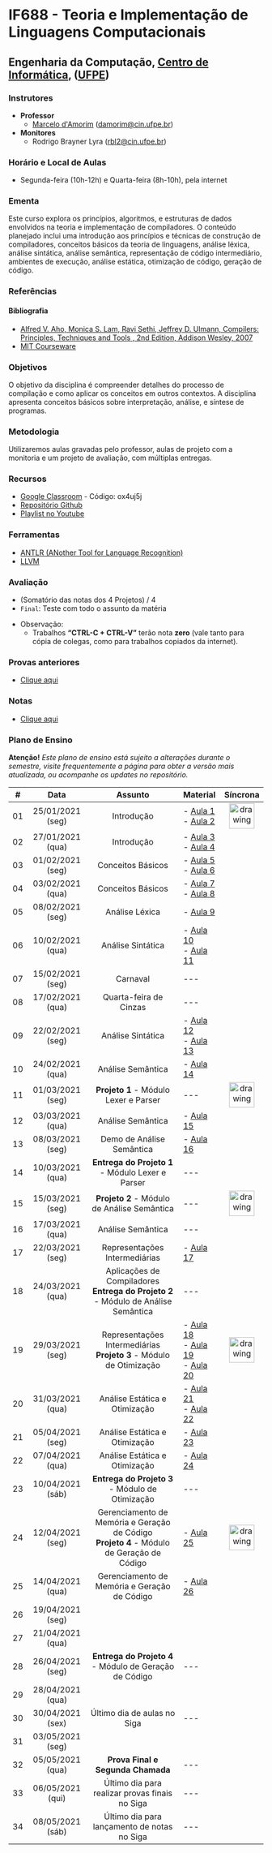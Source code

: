 # IF688 - Teoria e Implementação de Linguagens Computacionais

## Engenharia da Computação, [Centro de Informática](http://www.cin.ufpe.br), ([UFPE](http://www.ufpe.br))

### Instrutores

* **Professor** 
  * [Marcelo d'Amorim](http://cin.ufpe.br/~damorim/) (damorim@cin.ufpe.br)
* **Monitores** 
  * Rodrigo Brayner Lyra (rbl2@cin.ufpe.br)
  
### Horário e Local de Aulas
* Segunda-feira (10h-12h) e Quarta-feira (8h-10h), pela internet

### Ementa

Este curso explora os princípios, algoritmos, e estruturas de dados envolvidos na teoria e implementação de compiladores. 
O conteúdo planejado inclui uma introdução aos princípios e técnicas de construção de compiladores, conceitos básicos da teoria de linguagens, análise léxica, análise sintática, análise semântica, representação de código intermediário, ambientes de execução, análise estática, otimização de código, geração de código.

### Referências

#### Bibliografia
- [Alfred V. Aho, Monica S. Lam, Ravi Sethi, Jeffrey D. Ulmann, Compilers: Principles, Techniques and Tools , 2nd Edition, Addison Wesley, 2007](https://www.saraiva.com.br/compiladores-principios-tecnicas-e-ferramentas-1998960.html)
- [MIT Courseware](https://ocw.mit.edu/courses/electrical-engineering-and-computer-science/6-035-computer-language-engineering-sma-5502-fall-2005/)

### Objetivos

O objetivo da disciplina é compreender detalhes do processo de compilação e como aplicar os conceitos em outros contextos.
A disciplina apresenta conceitos básicos sobre interpretação, análise, e síntese de programas. 

### Metodologia

Utilizaremos aulas gravadas pelo professor, aulas de projeto com a monitoria e um projeto de avaliação, com múltiplas entregas.

### Recursos

- [Google Classroom](https://classroom.google.com) - Código:  ox4uj5j
- [Repositório Github](https://github.com/damorim/compilers-cin)
- [Playlist no Youtube](https://www.youtube.com/playlist?list=PLYo1KpY72qAWRGJqsnG2jqocOQsNAo3cN)

### Ferramentas
- [ANTLR (ANother Tool for Language Recognition)](https://www.antlr.org/)
- [LLVM](https://llvm.org/)

### Avaliação
<!--
* (`N1`+`N2`)/2, onde:
  * `N1` = `Prova1` (70%) + `Aulas práticas` (30%)
    * `Prova1` = Teste com [assunto dado até o momento
    * `Aulas práticas` = 3 Tarefas passadas durante primeira unidade
  * `N2` = `Prova2` (70%) + `Mini projeto` (30%)
    * `Prova2` = Teste com [assunto dado a partir de Prova1 
    * `Mini Projeto` = Projeto da cadeira
-->
* (Somatório das notas dos 4 Projetos) / 4
* `Final`: Teste com todo o assunto da matéria


- Observação:
  - Trabalhos **“CTRL-C + CTRL-V”** terão nota **zero** (vale tanto para cópia de colegas, como para trabalhos copiados da internet).

### Provas anteriores
- [Clique aqui](https://github.com/damorim/compilers-cin/tree/master/provas)

### Notas
- [Clique aqui](https://docs.google.com/spreadsheets/d/16XdQ8r2CzKiwPqg4pN_jfdMGGV-MPA86SguCNiGzyOw/edit?usp=sharing)


### Plano de Ensino

**Atenção!** 
*Este plano de ensino está sujeito a alterações durante o semestre, visite frequentemente a página para obter a versão mais atualizada, ou acompanhe os updates no repositório.*

| # | Data | Assunto| Material | Síncrona |
|:---:|:----:|:----------------------:|:----------------------|:----:|
| 01 | 25/01/2021 (seg) | Introdução | - [Aula 1](https://www.youtube.com/watch?v=a9AjEh3U0bY)<br>- [Aula 2](https://www.youtube.com/watch?v=wt_ZGKZm9vc) | <img src="https://w0.pngwave.com/png/883/914/logo-angle-font-checkmark-png-clip-art.png" alt="drawing" width="50"/>
| 02 | 27/01/2021 (qua) | Introdução | - [Aula 3](https://www.youtube.com/watch?v=_46awgNgcTY)<br>- [Aula 4](https://www.youtube.com/watch?v=LifG72O0buo) |
| 03 | 01/02/2021 (seg) | Conceitos Básicos | - [Aula 5](https://youtu.be/sAp6p1fCHCg)<br>- [Aula 6](https://youtu.be/JZ_ZeZvO-gA) |
| 04 | 03/02/2021 (qua) | Conceitos Básicos | - [Aula 7](https://youtu.be/T3HvXoWhdj8)<br>- [Aula 8](https://www.youtube.com/watch?v=3PMzwvr441U) |
| 05 | 08/02/2021 (seg) | Análise Léxica | - [Aula 9](https://www.youtube.com/watch?v=tR0cNVTaX0M) | 
| 06 | 10/02/2021 (qua) | Análise Sintática | - [Aula 10](https://youtu.be/g_15RR-Zvws)<br>- [Aula 11](https://youtu.be/tGXI9i6iEDg) |
| 07 | 15/02/2021 (seg) | Carnaval | --- |
| 08 | 17/02/2021 (qua) | Quarta-feira de Cinzas | --- |
| 09 | 22/02/2021 (seg) | Análise Sintática | - [Aula 12](https://youtu.be/IPHfRyUjMTA)<br>- [Aula 13](https://youtu.be/tOP41g0dY38) |
| 10 | 24/02/2021 (qua) | Análise Semântica | - [Aula 14](https://youtu.be/rddmb82Z8ck)<br> | 
| 11 | 01/03/2021 (seg) | **Projeto 1** - Módulo Lexer e Parser | --- | <img src="https://w0.pngwave.com/png/883/914/logo-angle-font-checkmark-png-clip-art.png" alt="drawing" width="50"/>
| 12 | 03/03/2021 (qua) | Análise Semântica | - [Aula 15](https://www.youtube.com/watch?v=Yk2TACEu6fQ) |
| 13 | 08/03/2021 (seg) | Demo de Análise Semântica | - [Aula 16](https://www.youtube.com/watch?v=gOkLvleyzaM) |
| 14 | 10/03/2021 (qua) | **Entrega do Projeto 1** - Módulo Lexer e Parser | --- |
| 15 | 15/03/2021 (seg) | **Projeto 2** - Módulo de Análise Semântica | --- | <img src="https://w0.pngwave.com/png/883/914/logo-angle-font-checkmark-png-clip-art.png" alt="drawing" width="50"/>
| 16 | 17/03/2021 (qua) | Análise Semântica  | --- |
| 17 | 22/03/2021 (seg) | Representações Intermediárias| - [Aula 17](https://youtu.be/0L0f3ufUdgI) |
| 18 | 24/03/2021 (qua) | Aplicações  de Compiladores<br> **Entrega do Projeto 2** - Módulo de Análise Semântica | --- |
| 19 | 29/03/2021 (seg) | Representações Intermediárias<br> **Projeto 3** - Módulo de Otimização | - [Aula 18](https://youtu.be/nSoEDfJlzww)<br>- [Aula 19](https://youtu.be/W88O4elZOUs)<br>- [Aula 20](https://youtu.be/JSGXK6oUkLs) | <img src="https://w0.pngwave.com/png/883/914/logo-angle-font-checkmark-png-clip-art.png" alt="drawing" width="50"/>
| 20 | 31/03/2021 (qua) | Análise Estática e Otimização | - [Aula 21](https://www.youtube.com/watch?v=6kbzPixAA3I&list=PLYo1KpY72qAWRGJqsnG2jqocOQsNAo3cN&index=21)<br>- [Aula 22](https://www.youtube.com/watch?v=e6ew0qlkYpY&list=PLYo1KpY72qAWRGJqsnG2jqocOQsNAo3cN&index=22) |
| 21 | 05/04/2021 (seg) | Análise Estática e Otimização | - [Aula 23](https://www.youtube.com/watch?v=MfGrZxG2FEM&list=PLYo1KpY72qAWRGJqsnG2jqocOQsNAo3cN&index=23) |
| 22 | 07/04/2021 (qua) | Análise Estática e Otimização | - [Aula 24](https://www.youtube.com/watch?v=JybRzPrE0lc&list=PLYo1KpY72qAWRGJqsnG2jqocOQsNAo3cN&index=24) |
| 23 | 10/04/2021 (sáb) | **Entrega do Projeto 3** - Módulo de Otimização | --- |
| 24 | 12/04/2021 (seg) | Gerenciamento de Memória e Geração de Código<br> **Projeto 4** - Módulo de Geração de Código | - [Aula 25](https://youtu.be/KjB45HQutdk) | <img src="https://w0.pngwave.com/png/883/914/logo-angle-font-checkmark-png-clip-art.png" alt="drawing" width="50"/>
| 25 | 14/04/2021 (qua) | Gerenciamento de Memória e Geração de Código | - [Aula 26](https://youtu.be/jp-Fn5Mpjek) |
| 26 | 19/04/2021 (seg) | 
| 27 | 21/04/2021 (qua) | 
| 28 | 26/04/2021 (seg) | **Entrega do Projeto 4** - Módulo de Geração de Código | --- |
| 29 | 28/04/2021 (qua) | 
| 30 | 30/04/2021 (sex) | Último dia de aulas no Siga | --- |
| 31 | 03/05/2021 (seg) | 
| 32 | 05/05/2021 (qua) | **Prova Final e Segunda Chamada** | --- |
| 33 | 06/05/2021 (qui) | Último dia para realizar provas finais no Siga | --- |
| 34 | 08/05/2021 (sáb) | Último dia para lançamento de notas no Siga | --- |
